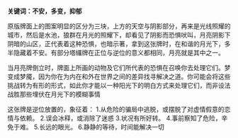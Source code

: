 **关键词：不安，多变，抑郁**

原版牌面上的图案明显的区分为三块，上方的天空与阴影部分，再来是光线照耀的城市，然后是水池，狼群在月光的照耀下，却看见了阴影而恐惧吠叫，月亮阴影下阴暗的山区，正代表着这种恐惧，也暗示著，拿到这张牌时，在和谐的月光下，多半隐藏着不安。有部分塔纙牌在正位与逆位的意义都相同，月亮就是其中之一。

当月亮牌倒立时，牌面上所画的动物及它们所代表的恐惧在召唤你去处理它们。梦变成梦魇，因为你在为内在和外在世界之间的差异找寻解决之道。你可能会将这些挑战转为有形的形式，如此你才能以一种阳光下的明白方式来处理它们，而非设法战胜那些埋伏在月光下的模糊事情

这张牌是逆位放置的，象征着：
1.从危险的骗局中逃脱，或摆脱了对虚情假意的恋情与依赖。
2.误会冰释，或消除了迷惑
3.状况有所好转。
4.事前察知了危险，辛免于难。
5.长远的眼光。
6.静静的等待，时间能解决一切
